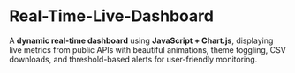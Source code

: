 # Real-Time-Live-Dashboard
A **dynamic real-time dashboard** using **JavaScript + Chart.js**, displaying live metrics from public APIs with beautiful animations, theme toggling, CSV downloads, and threshold-based alerts for user-friendly monitoring.
